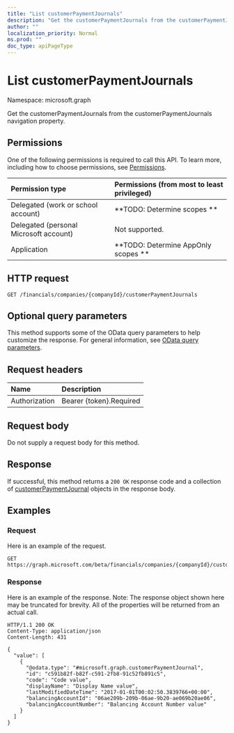 ```yaml
---
title: "List customerPaymentJournals"
description: "Get the customerPaymentJournals from the customerPaymentJournals navigation property."
author: ""
localization_priority: Normal
ms.prod: ""
doc_type: apiPageType
---
```


# List customerPaymentJournals

Namespace: microsoft.graph

Get the customerPaymentJournals from the customerPaymentJournals navigation property.

## Permissions
One of the following permissions is required to call this API. To learn more, including how to choose permissions, see [Permissions](/concepts/permissions-reference.md).

|Permission type|Permissions (from most to least privileged)|
|:---|:---|
|Delegated (work or school account)|**TODO: Determine scopes **|
|Delegated (personal Microsoft account)|Not supported.|
|Application|**TODO: Determine AppOnly scopes **|

## HTTP request
<!-- {
  "blockType": "ignored"
}
-->
``` http
GET /financials/companies/{companyId}/customerPaymentJournals
```

## Optional query parameters
This method supports some of the OData query parameters to help customize the response. For general information, see [OData query parameters](/graph/query-parameters).

## Request headers
|Name|Description|
|:---|:---|
|Authorization|Bearer {token}.Required|

## Request body
Do not supply a request body for this method.

## Response
If successful, this method returns a `200 OK` response code and a collection of [customerPaymentJournal](../resources/customerpaymentjournal.md) objects in the response body.

## Examples

### Request
Here is an example of the request.
<!-- {
  "blockType": "request",
  "name": "get_customerpaymentjournal"
}
-->
``` http
GET https://graph.microsoft.com/beta/financials/companies/{companyId}/customerPaymentJournals
```

### Response
Here is an example of the response. Note: The response object shown here may be truncated for brevity. All of the properties will be returned from an actual call.
<!-- {
  "blockType": "response",
  "truncated": true,
  "@odata.type": "collection(microsoft.graph.customerpaymentjournal)"
}
-->
``` http
HTTP/1.1 200 OK
Content-Type: application/json
Content-Length: 431

{
  "value": [
    {
      "@odata.type": "#microsoft.graph.customerPaymentJournal",
      "id": "c591b82f-b82f-c591-2fb8-91c52fb891c5",
      "code": "Code value",
      "displayName": "Display Name value",
      "lastModifiedDateTime": "2017-01-01T00:02:50.3839766+00:00",
      "balancingAccountId": "06ae209b-209b-06ae-9b20-ae069b20ae06",
      "balancingAccountNumber": "Balancing Account Number value"
    }
  ]
}
```

